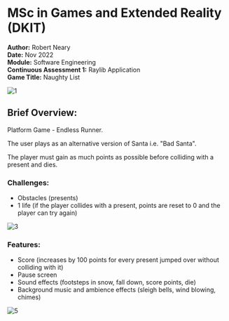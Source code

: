 # MSc in Games and Extended Reality (DKIT)<br>

**Author:** Robert Neary<br>
**Date:** Nov 2022<br>
**Module:** Software Engineering<br>
**Continuous Assessment 1:** Raylib Application<br>
**Game Title:** Naughty List<br>

![1](https://user-images.githubusercontent.com/43251151/200733228-52d1b54b-1a05-498e-a7e4-001f6e2cf580.PNG)<br>

## Brief Overview:

Platform Game - Endless Runner.

The user plays as an alternative version of Santa i.e. "Bad Santa".

The player must gain as much points as possible before colliding with a present and dies.<br>

### Challenges:

- Obstacles (presents)
- 1 life (if the player collides with a present, points are reset to 0 and the player can try again)<br>

![3](https://user-images.githubusercontent.com/43251151/200733573-a45d8179-c831-45a1-9923-dbe1eae7f771.PNG)<br>

### Features:

- Score (increases by 100 points for every present jumped over without colliding with it)
- Pause screen
- Sound effects (footsteps in snow, fall down, score points, die)
- Background music and ambience effects (sleigh bells, wind blowing, chimes)<br>

![5](https://user-images.githubusercontent.com/43251151/200733626-d981ceca-01b5-4982-8923-dd54dca2a99a.PNG)<br>
